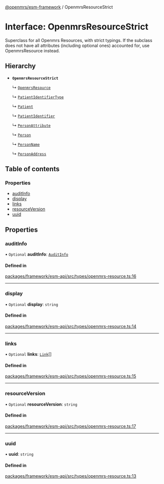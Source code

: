 [@openmrs/esm-framework](../API.md) / OpenmrsResourceStrict

# Interface: OpenmrsResourceStrict

Superclass for all Openmrs Resources, with strict typings.
If the subclass does not have all attributes (including optional ones)
accounted for, use OpenmrsResource instead.

## Hierarchy

- **`OpenmrsResourceStrict`**

  ↳ [`OpenmrsResource`](OpenmrsResource.md)

  ↳ [`PatientIdentifierType`](PatientIdentifierType.md)

  ↳ [`Patient`](Patient.md)

  ↳ [`PatientIdentifier`](PatientIdentifier.md)

  ↳ [`PersonAttribute`](PersonAttribute.md)

  ↳ [`Person`](Person.md)

  ↳ [`PersonName`](PersonName.md)

  ↳ [`PersonAddress`](PersonAddress.md)

## Table of contents

### Properties

- [auditInfo](OpenmrsResourceStrict.md#auditinfo)
- [display](OpenmrsResourceStrict.md#display)
- [links](OpenmrsResourceStrict.md#links)
- [resourceVersion](OpenmrsResourceStrict.md#resourceversion)
- [uuid](OpenmrsResourceStrict.md#uuid)

## Properties

### auditInfo

• `Optional` **auditInfo**: [`AuditInfo`](AuditInfo.md)

#### Defined in

[packages/framework/esm-api/src/types/openmrs-resource.ts:16](https://github.com/its-kios09/openmrs-esm-core/blob/main/packages/framework/esm-api/src/types/openmrs-resource.ts#L16)

___

### display

• `Optional` **display**: `string`

#### Defined in

[packages/framework/esm-api/src/types/openmrs-resource.ts:14](https://github.com/its-kios09/openmrs-esm-core/blob/main/packages/framework/esm-api/src/types/openmrs-resource.ts#L14)

___

### links

• `Optional` **links**: [`Link`](Link.md)[]

#### Defined in

[packages/framework/esm-api/src/types/openmrs-resource.ts:15](https://github.com/its-kios09/openmrs-esm-core/blob/main/packages/framework/esm-api/src/types/openmrs-resource.ts#L15)

___

### resourceVersion

• `Optional` **resourceVersion**: `string`

#### Defined in

[packages/framework/esm-api/src/types/openmrs-resource.ts:17](https://github.com/its-kios09/openmrs-esm-core/blob/main/packages/framework/esm-api/src/types/openmrs-resource.ts#L17)

___

### uuid

• **uuid**: `string`

#### Defined in

[packages/framework/esm-api/src/types/openmrs-resource.ts:13](https://github.com/its-kios09/openmrs-esm-core/blob/main/packages/framework/esm-api/src/types/openmrs-resource.ts#L13)
